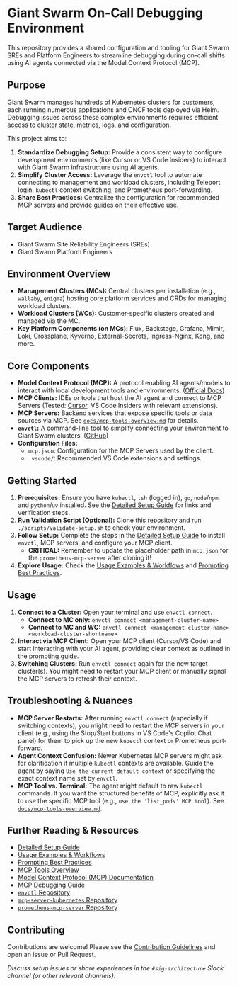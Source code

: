# Giant Swarm On-Call Debugging Environment

This repository provides a shared configuration and tooling for Giant Swarm SREs and Platform Engineers to streamline debugging during on-call shifts using AI agents connected via the Model Context Protocol (MCP).

## Purpose

Giant Swarm manages hundreds of Kubernetes clusters for customers, each running numerous applications and CNCF tools deployed via Helm. Debugging issues across these complex environments requires efficient access to cluster state, metrics, logs, and configuration.

This project aims to:

1.  **Standardize Debugging Setup:** Provide a consistent way to configure development environments (like Cursor or VS Code Insiders) to interact with Giant Swarm infrastructure using AI agents.
2.  **Simplify Cluster Access:** Leverage the `envctl` tool to automate connecting to management and workload clusters, including Teleport login, `kubectl` context switching, and Prometheus port-forwarding.
3.  **Share Best Practices:** Centralize the configuration for recommended MCP servers and provide guides on their effective use.

## Target Audience

*   Giant Swarm Site Reliability Engineers (SREs)
*   Giant Swarm Platform Engineers

## Environment Overview

*   **Management Clusters (MCs):** Central clusters per installation (e.g., `wallaby`, `enigma`) hosting core platform services and CRDs for managing workload clusters.
*   **Workload Clusters (WCs):** Customer-specific clusters created and managed via the MC.
*   **Key Platform Components (on MCs):** Flux, Backstage, Grafana, Mimir, Loki, Crossplane, Kyverno, External-Secrets, Ingress-Nginx, Kong, and more.

## Core Components

*   **Model Context Protocol (MCP):** A protocol enabling AI agents/models to interact with local development tools and environments. ([Official Docs](https://modelcontextprotocol.io/))
*   **MCP Clients:** IDEs or tools that host the AI agent and connect to MCP Servers (Tested: [Cursor](https://cursor.sh/), VS Code Insiders with relevant extensions).
*   **MCP Servers:** Backend services that expose specific tools or data sources via MCP. See [`docs/mcp-tools-overview.md`](docs/mcp-tools-overview.md) for details.
*   **`envctl`:** A command-line tool to simplify connecting your environment to Giant Swarm clusters. ([GitHub](https://github.com/giantswarm/envctl))
*   **Configuration Files:**
    *   `mcp.json`: Configuration for the MCP Servers used by the client.
    *   `.vscode/`: Recommended VS Code extensions and settings.

## Getting Started

1.  **Prerequisites:** Ensure you have `kubectl`, `tsh` (logged in), `go`, `node`/`npm`, and `python`/`uv` installed. See the [Detailed Setup Guide](docs/setup-guide.md) for links and verification steps.
2.  **Run Validation Script (Optional):** Clone this repository and run `./scripts/validate-setup.sh` to check your environment.
3.  **Follow Setup:** Complete the steps in the [Detailed Setup Guide](docs/setup-guide.md) to install `envctl`, MCP servers, and configure your MCP client.
    *   **CRITICAL:** Remember to update the placeholder path in `mcp.json` for the `prometheus-mcp-server` after cloning it!
4.  **Explore Usage:** Check the [Usage Examples & Workflows](docs/usage-examples.md) and [Prompting Best Practices](docs/prompting-guide.md).

## Usage

1.  **Connect to a Cluster:** Open your terminal and use `envctl connect`.
    *   **Connect to MC only:** `envctl connect <management-cluster-name>`
    *   **Connect to MC and WC:** `envctl connect <management-cluster-name> <workload-cluster-shortname>`
2.  **Interact via MCP Client:** Open your MCP client (Cursor/VS Code) and start interacting with your AI agent, providing clear context as outlined in the prompting guide.
3.  **Switching Clusters:** Run `envctl connect` again for the new target cluster(s). You might need to restart your MCP client or manually signal the MCP servers to refresh their context.

## Troubleshooting & Nuances

*   **MCP Server Restarts:** After running `envctl connect` (especially if switching contexts), you might need to restart the MCP servers in your client (e.g., using the Stop/Start buttons in VS Code's Copilot Chat panel) for them to pick up the new `kubectl` context or Prometheus port-forward.
*   **Agent Context Confusion:** Newer Kubernetes MCP servers might ask for clarification if multiple `kubectl` contexts are available. Guide the agent by saying `Use the current default context` or specifying the exact context name set by `envctl`.
*   **MCP Tool vs. Terminal:** The agent might default to raw `kubectl` commands. If you want the structured benefits of MCP, explicitly ask it to use the specific MCP tool (e.g., `use the 'list_pods' MCP tool`). See [`docs/mcp-tools-overview.md`](docs/mcp-tools-overview.md).

## Further Reading & Resources

*   [Detailed Setup Guide](docs/setup-guide.md)
*   [Usage Examples & Workflows](docs/usage-examples.md)
*   [Prompting Best Practices](docs/prompting-guide.md)
*   [MCP Tools Overview](docs/mcp-tools-overview.md)
*   [Model Context Protocol (MCP) Documentation](https://modelcontextprotocol.io/)
*   [MCP Debugging Guide](https://modelcontextprotocol.io/docs/tools/debugging)
*   [`envctl` Repository](https://github.com/giantswarm/envctl)
*   [`mcp-server-kubernetes` Repository](https://github.com/Flux159/mcp-server-kubernetes)
*   [`prometheus-mcp-server` Repository](https://github.com/pab1it0/prometheus-mcp-server)

## Contributing

Contributions are welcome! Please see the [Contribution Guidelines](CONTRIBUTING.md) and open an issue or Pull Request.

*Discuss setup issues or share experiences in the `#sig-architecture` Slack channel (or other relevant channels).* 